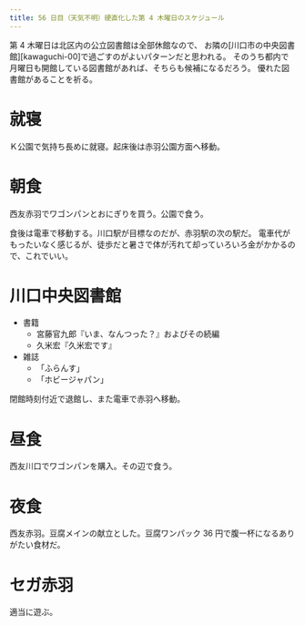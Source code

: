```yaml
---
title: 56 日目（天気不明）硬直化した第 4 木曜日のスケジュール
---
```


第 4 木曜日は北区内の公立図書館は全部休館なので、
お隣の[川口市の中央図書館][kawaguchi-00]で過ごすのがよいパターンだと思われる。
そのうち都内で月曜日も開館している図書館があれば、そちらも候補になるだろう。
優れた図書館があることを祈る。

# 就寝

Ｋ公園で気持ち長めに就寝。起床後は赤羽公園方面へ移動。

# 朝食

西友赤羽でワゴンパンとおにぎりを買う。公園で食う。

食後は電車で移動する。川口駅が目標なのだが、赤羽駅の次の駅だ。
電車代がもったいなく感じるが、徒歩だと暑さで体が汚れて却っていろいろ金がかかるので、これでいい。

# 川口中央図書館

* 書籍
  * 宮藤官九郎『いま、なんつった？』およびその続編
  * 久米宏『久米宏です』
* 雑誌
  * 「ふらんす」
  * 「ホビージャパン」

閉館時刻付近で退館し、また電車で赤羽へ移動。

# 昼食

西友川口でワゴンパンを購入。その辺で食う。

# 夜食

西友赤羽。豆腐メインの献立とした。豆腐ワンパック 36 円で腹一杯になるありがたい食材だ。

# セガ赤羽

適当に遊ぶ。
